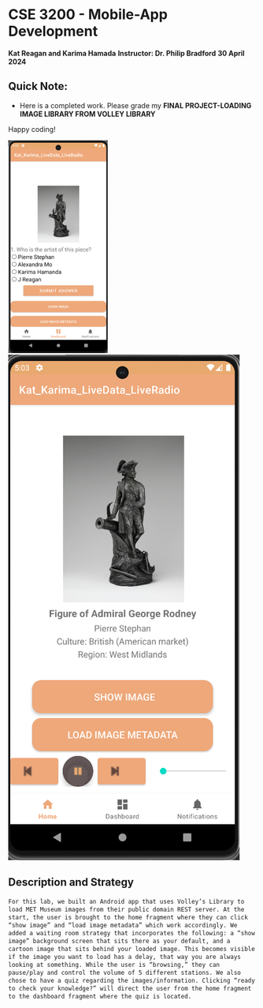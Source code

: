# CSE 3200 - Mobile-App Development
**Kat Reagan and Karima Hamada**
**Instructor: Dr. Philip Bradford**
**30 April 2024**

## Quick Note: 
- Here is a completed work. Please grade my **FINAL PROJECT-LOADING IMAGE LIBRARY FROM VOLLEY LIBRARY**

Happy coding!

<img src="p1.png" alt="radio" style="max-width:40%; height:auto;" />
<img src="p2.png" alt="userflow" style="max-width:100%;" />

## Description and Strategy
    For this lab, we built an Android app that uses Volley’s Library to load MET Museum images from their public domain REST server. At the start, the user is brought to the home fragment where they can click “show image” and “load image metadata” which work accordingly. We added a waiting room strategy that incorporates the following: a “show image” background screen that sits there as your default, and a cartoon image that sits behind your loaded image. This becomes visible if the image you want to load has a delay, that way you are always looking at something. While the user is “browsing,” they can pause/play and control the volume of 5 different stations. We also chose to have a quiz regarding the images/information. Clicking “ready to check your knowledge?” will direct the user from the home fragment to the dashboard fragment where the quiz is located.



